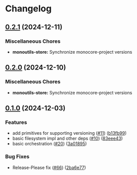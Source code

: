 # Changelog

## [0.2.1](https://github.com/appcypher/monocore/compare/monoutils-store-v0.2.0...monoutils-store-v0.2.1) (2024-12-11)


### Miscellaneous Chores

* **monoutils-store:** Synchronize monocore-project versions

## [0.2.0](https://github.com/appcypher/monocore/compare/monoutils-store-v0.1.0...monoutils-store-v0.2.0) (2024-12-10)


### Miscellaneous Chores

* **monoutils-store:** Synchronize monocore-project versions

## [0.1.0](https://github.com/appcypher/monocore/compare/monoutils-store-v0.1.0...monoutils-store-v0.1.0) (2024-12-03)


### Features

* add primitives for supporting versioning ([#11](https://github.com/appcypher/monocore/issues/11)) ([b13fb99](https://github.com/appcypher/monocore/commit/b13fb9995e16c1a63f35f1d6a64742cc26aa28e2))
* basic filesystem impl and other deps ([#10](https://github.com/appcypher/monocore/issues/10)) ([83eee43](https://github.com/appcypher/monocore/commit/83eee439166cad0c05cee569da6a417e47038f23))
* basic orchestration ([#20](https://github.com/appcypher/monocore/issues/20)) ([3a01895](https://github.com/appcypher/monocore/commit/3a0189560d6d7b61c114d482723185031f647e0f))


### Bug Fixes

* Release-Please fix ([#66](https://github.com/appcypher/monocore/issues/66)) ([2ba6e77](https://github.com/appcypher/monocore/commit/2ba6e77d50db32abe1dc966a8d0ad4458fe871b6))
